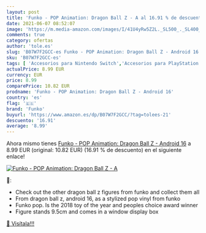 ```yaml
---
layout: post
title: 'Funko - POP Animation: Dragon Ball Z - A al 16.91 % de descuento'
date: 2021-06-07 08:52:07
image: 'https://m.media-amazon.com/images/I/41U4yRw5Z2L._SL500_._SL400_.jpg'
comments: true
category: ofertas
author: 'tole.es'
slug: 'B07W7F2GCC-es Funko - POP Animation: Dragon Ball Z - Android 16'
sku: 'B07W7F2GCC-es'
tags: [ 'Accesorios para Nintendo Switch','Accesorios para PlayStation 4','Botones de los mandos para PlayStation 4','Coleccionables','Estatuas de juguete','Estatuas y maquetas en miniatura','Figuras de muñecos chibi','Hardware y juegos para Nintendo Switch','Hardware y juegos para PlayStation 4','Herramientas de reparación y repuestos para PlayStation 4','Juguetes','Juguetes y juegos','Merchandising y estatuas y bustos','Repuestos para PlayStation 4','Videojuegos','android','funko', ]
actualPrice: 8.99 EUR
currency: EUR
price: 8.99
comparePrice: 10.82 EUR
prodname: 'Funko - POP Animation: Dragon Ball Z - Android 16'
country: 'es'
flag: '🇪🇸'
brand: 'Funko'
buyurl: 'https://www.amazon.es/dp/B07W7F2GCC/?tag=tolees-21'
descuento: '16.91'
average: '8.99'
---
```


Ahora mismo tienes [Funko - POP Animation: Dragon Ball Z - Android 16](https://www.amazon.es/dp/B07W7F2GCC/?tag=tolees-21) a 8.99 EUR (original: 10.82 EUR) (16.91 %  de descuento) en el siguiente enlace!

[![Funko - POP Animation: Dragon Ball Z - A](https://m.media-amazon.com/images/I/41U4yRw5Z2L._SL500_._SL400_.jpg)](https://www.amazon.es/dp/B07W7F2GCC/?tag=tolees-21)

🔎:

- Check out the other dragon ball z figures from funko and collect them all
- From dragon ball z, android 16, as a stylized pop vinyl from funko
- Funko pop. Is the 2018 toy of the year and peoples choice award winner
- Figure stands 9.5cm and comes in a window display box

[🛒 Visítala!!!](https://www.amazon.es/dp/B07W7F2GCC/?tag=tolees-21)
